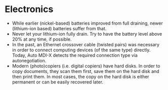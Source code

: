 # Electronics

 * While earlier (nickel-based) batteries improved from full draining, newer (lithium-ion based) batteries suffer from that.
 * Never let your lithium-ion fully drain. Try to have the battery level above 20% at any time, if possible.
 * In the past, an Ethernet crossover cable (twisted pairs) was necessary in order to connect computing devices (of the same type) directly. Today, Auto MDI-X detects the required connection type via autonegotiation.
 * Modern (photo)copiers (i.e. digital copiers) have hard disks. In order to copy documents, they scan them first, save them on the hard disk and then print them. In most cases, the copy on the hard disk is either permanent or can be easily recovered later.
